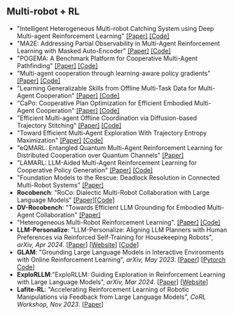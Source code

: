 ## Multi-robot + RL
* "Intelligent Heterogeneous Multi-robot Catching System using Deep Multi-agent Reinforcement Learning" [[Paper]](https://freeformrobotics.org/wp-content/uploads/2023/03/22-1012.pdf) [[Code]]()
* "MA2E: Addressing Partial Observability in Multi-Agent Reinforcement Learning with Masked Auto-Encoder" [[Paper]](https://openreview.net/forum?id=klpdEThT8q) [[Code]](https://github.com/cheesebro329/MA2E)
* "POGEMA: A Benchmark Platform for Cooperative Multi-Agent Pathfinding" [[Paper]](https://openreview.net/forum?id=6VgwE2tCRm) [[Code]](https://github.com/CognitiveAISystems/pogema)
* "Multi-agent cooperation through learning-aware policy gradients" [[Paper]](https://openreview.net/forum?id=GkWA6NjePN) [[Code]](https://github.com/jliu4ai/CaPo)
* "Learning Generalizable Skills from Offline Multi-Task Data for Multi-Agent Cooperation" [[Paper]](https://openreview.net/forum?id=HR1ujVR0ig) [[Code]](https://github.com/mooricAnna/HiSSD)
* "CaPo: Cooperative Plan Optimization for Efficient Embodied Multi-Agent Cooperation" [[Paper]](https://openreview.net/forum?id=KRv9NubipP) [[Code]]()
* "Efficient Multi-agent Offline Coordination via Diffusion-based Trajectory Stitching" [[Paper]](https://openreview.net/forum?id=EpnZEzYDUT) [[Code]]()
* "Toward Efficient Multi-Agent Exploration With Trajectory Entropy Maximization" [[Paper]](https://openreview.net/forum?id=YvKJGYL4j7) [[Code]]()
* "eQMARL: Entangled Quantum Multi-Agent Reinforcement Learning for Distributed Cooperation over Quantum Channels" [[Paper]](https://openreview.net/forum?id=cR5GTis5II)
* "LAMARL: LLM-Aided Multi-Agent Reinforcement Learning for Cooperative Policy Generation" [[Paper]](https://guobin-zhu.github.io/LLM-MARL/) [[Code]](https://github.com/Guobin-Zhu/MARL-LLM/tree/master)
* "Foundation Models to the Rescue: Deadlock Resolution in Connected Multi-Robot Systems" [[Paper]](https://arxiv.org/abs/2404.06413)
* **Rocobench**: "RoCo: Dialectic Multi-Robot Collaboration with Large Language Models" [[Paper]](https://arxiv.org/abs/2307.04738)[[Code]](https://github.com/MandiZhao/robot-collab)
* **DV-Rocobench**: "Towards Efficient LLM Grounding for Embodied Multi-Agent Collaboration" [[Paper]](https://arxiv.org/abs/2405.14314)
* "Heterogeneous Multi-Robot Reinforcement Learning". [[Paper]](https://arxiv.org/pdf/2301.07137) [[Code]](https://github.com/proroklab/HetGPPO)
* **LLM-Personalize**: "LLM-Personalize: Aligning LLM Planners with Human Preferences via Reinforced Self-Training for Housekeeping Robots", *arXiv, Apr 2024*. [[Paper](https://arxiv.org/abs/2404.14285)] [[Website](https://gdg94.github.io/projectllmpersonalize/)] [[Code](https://github.com/donggehan/codellmpersonalize/)]
* **GLAM**: "Grounding Large Language Models in Interactive Environments with Online Reinforcement Learning", *arXiv, May 2023*. [[Paper](https://arxiv.org/abs/2302.02662)] [[Pytorch Code](https://github.com/flowersteam/Grounding_LLMs_with_online_RL)] 
* **ExploRLLM**:"ExploRLLM: Guiding Exploration in Reinforcement Learning with Large Language Models", *arXiv, Mar 2024*. [[Paper](https://arxiv.org/abs/2403.09583)] [[Website](https://explorllm.github.io/)]
* **Lafite-RL**: "Accelerating Reinforcement Learning of Robotic Manipulations via Feedback from Large Language Models", *CoRL Workshop, Nov 2023*. [[Paper](https://arxiv.org/abs/2311.02379)]
